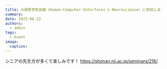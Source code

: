 ```yaml
---
title: 🌐湘南学術会議（Human-Computer-Interfaces x Neuroscience）に参加します！
summary: 
date: 2025-06-22
authors:
  - admin
tags:
  - Event
image:
  caption: 
---
```


シニアの先生方が多くて楽しみです！
https://shonan.nii.ac.jp/seminars/216/